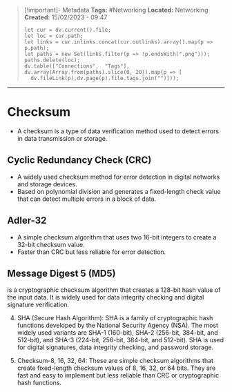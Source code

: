 > [!important]- Metadata
> **Tags:** #Networking 
> **Located:** Networking
> **Created:** 15/02/2023 - 09:47
> ```dataviewjs
>let cur = dv.current().file;
>let loc = cur.path;
>let links = cur.inlinks.concat(cur.outlinks).array().map(p => p.path);
>let paths = new Set(links.filter(p => !p.endsWith(".png")));
>paths.delete(loc);
>dv.table(["Connections",  "Tags"], dv.array(Array.from(paths).slice(0, 20)).map(p => [
>   dv.fileLink(p),dv.page(p).file.tags.join("")]));
> ```

___
# Checksum
- A checksum is a type of data verification method used to detect errors in data transmission or storage. 

## Cyclic Redundancy Check (CRC)
- A widely used checksum method for error detection in digital networks and storage devices.
- Based on polynomial division and generates a fixed-length check value that can detect multiple errors in a block of data.
## Adler-32
- A simple checksum algorithm that uses two 16-bit integers to create a 32-bit checksum value.  
- Faster than CRC but less reliable for error detection.
## Message Digest 5 (MD5)
is a cryptographic checksum algorithm that creates a 128-bit hash value of the input data. It is widely used for data integrity checking and digital signature verification.
	
4.  SHA (Secure Hash Algorithm): SHA is a family of cryptographic hash functions developed by the National Security Agency (NSA). The most widely used variants are SHA-1 (160-bit), SHA-2 (256-bit, 384-bit, and 512-bit), and SHA-3 (224-bit, 256-bit, 384-bit, and 512-bit). SHA is used for digital signatures, data integrity checking, and password storage.
	
5.  Checksum-8, 16, 32, 64: These are simple checksum algorithms that create fixed-length checksum values of 8, 16, 32, or 64 bits. They are fast and easy to implement but less reliable than CRC or cryptographic hash functions.
